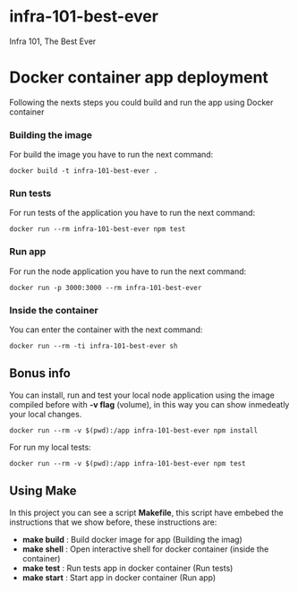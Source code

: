 # infra-101-best-ever
Infra 101, The Best Ever


# Docker container app deployment
Following the nexts steps you could build and run the app using Docker container 

### Building the image
For build the image you have to run the next command:

    docker build -t infra-101-best-ever .

### Run tests
For run tests of the application you have to run the next command:

    docker run --rm infra-101-best-ever npm test
        
### Run app
For run the node application you have to run the next command:

    docker run -p 3000:3000 --rm infra-101-best-ever   
    
### Inside the container

You can enter the container with the next command:

    docker run --rm -ti infra-101-best-ever sh
    
## Bonus info
You can install, run and test your local node application using the image compiled before with **-v flag** (volume), in this way you can show inmedeatly your local changes.
    
    docker run --rm -v $(pwd):/app infra-101-best-ever npm install
For run my local tests:

    docker run --rm -v $(pwd):/app infra-101-best-ever npm test
    
## Using Make
In this project you can see a script **Makefile**, this script have embebed the instructions that we show before, these instructions are:

* **make build** : Build docker image for app (Building the imag)
* **make shell** : Open interactive shell for docker container (inside the container)
* **make test** : Run tests app in docker container (Run tests)
* **make start** : Start app in docker container (Run app)

